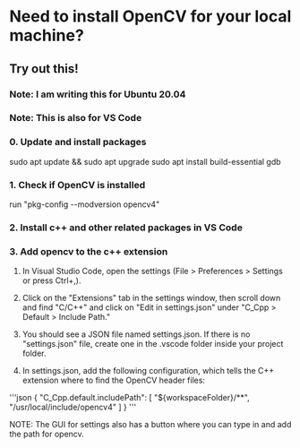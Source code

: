 # Need to install OpenCV for your local machine? 
## Try out this!
### Note: I am writing this for Ubuntu 20.04
### Note: This is also for VS Code

### 0. Update and install packages

sudo apt update && sudo apt upgrade
sudo apt install build-essential gdb

### 1. Check if OpenCV is installed

run "pkg-config --modversion opencv4"

### 2. Install c++ and other related packages in VS Code

### 3. Add opencv to the c++ extension

1. In Visual Studio Code, open the settings (File > Preferences > Settings or press Ctrl+,).

2. Click on the "Extensions" tab in the settings window, then scroll down and find "C/C++" and click on "Edit in settings.json" under "C_Cpp > Default > Include Path."

3. You should see a JSON file named settings.json. If there is no "settings.json" file, create one in the .vscode folder inside your project folder.

4. In settings.json, add the following configuration, which tells the C++ extension where to find the OpenCV header files:

'''json
{
    "C_Cpp.default.includePath": [
        "${workspaceFolder}/**",
        "/usr/local/include/opencv4"
    ]
}
'''


NOTE: The GUI for settings also has a button where you can type in and add the path for opencv.
